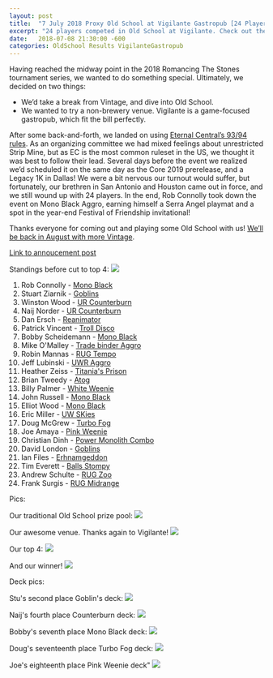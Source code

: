 ```yaml
---
layout: post
title:  "7 July 2018 Proxy Old School at Vigilante Gastropub [24 Players]"
excerpt: "24 players competed in Old School at Vigilante. Check out the results!!"
date:   2018-07-08 21:30:00 -600
categories: OldSchool Results VigilanteGastropub
---
```


Having reached the midway point in the 2018 Romancing The Stones tournament series, we wanted to
do something special. Ultimately, we decided on two things:

* We’d take a break from Vintage, and dive into Old School.
* We wanted to try a non-brewery venue. Vigilante is a game-focused gastropub, which fit the bill perfectly.

After some back-and-forth, we landed on using [Eternal Central’s 93/94 rules](http://www.eternalcentral.com/9394rules/). As an organizing committee we had mixed feelings about unrestricted Strip Mine, but as EC is the most common ruleset in the US, we thought it was best to follow their lead. Several days before the event we realized we’d scheduled it on the same day as the Core 2019 prerelease, and a Legacy 1K in Dallas! We were a bit nervous our turnout would suffer, but fortunately, our brethren in San Antonio and Houston came out in force, and we still wound up with 24 players. In the end, Rob Connolly took down the event on Mono Black Aggro, earning himself a Serra Angel playmat and a spot in the year-end Festival of Friendship invitational!

Thanks everyone for coming out and playing some Old School with us! [We’ll be back in August with
more Vintage](https://lonestarlhurgoyfs.com/ATXVintage/).

[Link to annoucement post](http://lonestarlhurgoyfs.com/2018-06-27-Announcing-Old-School-July-7-Austin/)

Standings before cut to top 4:
![](/assets/images/2018-07-07/standings.jpg)

1. Rob Connolly - [Mono Black](/assets/images/2018-07-07/deck-1.jpg)
2. Stuart Ziarnik - [Goblins](/assets/images/2018-07-07/deck-2.jpg)
3. Winston Wood - [UR Counterburn](/assets/images/2018-07-07/deck-3.jpg)
4. Naij Norder - [UR Counterburn](/assets/images/2018-07-07/deck-4.jpg)
5. Dan Ersch - [Reanimator](/assets/images/2018-07-07/deck-5.jpg)
6. Patrick Vincent - [Troll Disco](/assets/images/2018-07-07/deck-6.jpg)
7. Bobby Scheidemann - [Mono Black](/assets/images/2018-07-07/deck-7.jpg)
8. Mike O'Malley - [Trade binder Aggro](/assets/images/2018-07-07/deck-8.jpg)
9. Robin Mannas - [RUG Tempo](/assets/images/2018-07-07/deck-9.jpg)
10. Jeff Lubinski - [UWR Aggro](/assets/images/2018-07-07/deck-10.jpg)
11. Heather Zeiss - [Titania's Prison](/assets/images/2018-07-07/deck-11.jpg)
12. Brian Tweedy - [Atog](/assets/images/2018-07-07/deck-12.jpg)
13. Billy Palmer - [White Weenie](/assets/images/2018-07-07/deck-13.jpg)
14. John Russell - [Mono Black](/assets/images/2018-07-07/deck-14.jpg)
15. Elliot Wood - [Mono Black](/assets/images/2018-07-07/deck-15.jpg)
16. Eric Miller - [UW SKies](/assets/images/2018-07-07/deck-16.jpg)
17. Doug McGrew - [Turbo Fog](/assets/images/2018-07-07/deck-17.jpg)
18. Joe Amaya - [Pink Weenie](/assets/images/2018-07-07/deck-18.jpg)
19. Christian Dinh - [Power Monolith Combo](/assets/images/2018-07-07/deck-19.jpg)
20. David London - [Goblins](/assets/images/2018-07-07/deck-20.jpg)
21. Ian Files - [Erhnamgeddon](/assets/images/2018-07-07/deck-21.jpg)
22. Tim Everett - [Balls Stompy](/assets/images/2018-07-07/deck-22.jpg)
23. Andrew Schulte - [RUG Zoo](/assets/images/2018-07-07/deck-23.jpg)
24. Frank Surgis - [RUG Midrange](/assets/images/2018-07-07/deck-24.jpg)

Pics:

Our traditional Old School prize pool:
![](/assets/images/2018-07-07/1.jpg)

Our awesome venue. Thanks again to Vigilante!
![](/assets/images/2018-07-07/2.jpg)

Our top 4:
![](/assets/images/2018-07-07/3.jpg)

And our winner!
![](/assets/images/2018-07-07/4.jpg)

Deck pics:

Stu's second place Goblin's deck:
![](/assets/images/2018-07-07/5.jpg)

Naij's fourth place Counterburn deck:
![](/assets/images/2018-07-07/6.jpg)

Bobby's seventh place Mono Black deck:
![](/assets/images/2018-07-07/7.jpg)

Doug's seventeenth place Turbo Fog deck:
![](/assets/images/2018-07-07/8.jpg)

Joe's eighteenth place Pink Weenie deck"
![](/assets/images/2018-07-07/9.jpg)